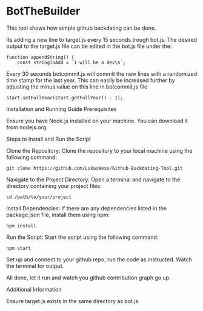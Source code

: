 # BotTheBuilder

This tool shows how simple github backdating can be done. 


Its adding a new line to target.js every 15 seconds trough bot.js. The desired output to the target.js file can be edited in the bot.js file under the: 

```
function appendString() {
    const stringToAdd = `I will be a dev\n`;
```
Every 30 seconds botcommit.js will commit the new lines with a randomized time stamp for the last year. This can easily be increased further by adjusting the minus value on this line in botcommit.js file 

```
start.setFullYear(start.getFullYear() - 1);
```




Installation and Running Guide
Prerequisites

Ensure you have Node.js installed on your machine. You can download it from nodejs.org.

Steps to Install and Run the Script

Clone the Repository: Clone the repository to your local machine using the following command: 
```
git clone https://github.com/LukasWess/Github-Backdating-Tool.git
```
Navigate to the Project Directory: Open a terminal and navigate to the directory containing your project files:
```
cd /path/to/your/project
```
Install Dependencies: If there are any dependencies listed in the package.json file, install them using npm:
```
npm install
```
Run the Script: Start the script using the following command:
```
npm start
```
Set up and connect to your github repo, run the code as instructed. Watch the terminal for output.

All done, let it run and watch you github contribution graph go up. 



Additional Information

Ensure target.js exists in the same directory as bot.js.
